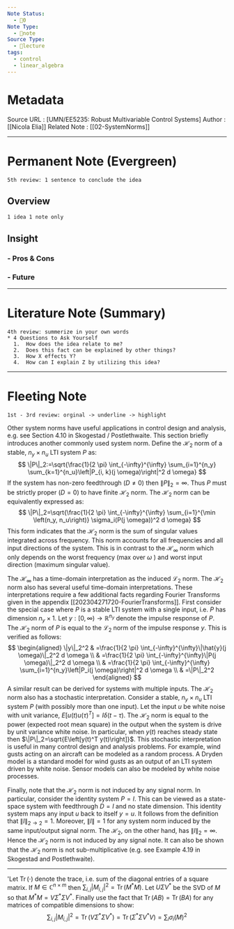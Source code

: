 ```yaml
---
Note Status:
  - 🌱0
Note Type:
  - 📄note
Source Type:
  - 🏫lecture
tags:
  - control
  - linear_algebra
---
```

# Metadata
Source URL       : [UMN/EE5235: Robust Multivariable Control Systems]
Author              : [[Nicola Elia]]
Related Note     : [[02-SystemNorms]]


---

# Permanent Note (Evergreen)
	5th review: 1 sentence to conclude the idea
## Overview
	1 idea 1 note only


## Insight
### - Pros & Cons


### - Future


---

# Literature Note (Summary)
	4th review: summerize in your own words
	* 4 Questions to Ask Yourself
	  1.  How does the idea relate to me?
	  2.  Does this fact can be explained by other things?
	  3.  How X effects Y?
	  4.  How can I explain Z by utilizing this idea?


---

# Fleeting Note 
	1st - 3rd review: orginal -> underline -> highlight

Other system norms have useful applications in control design and analysis, e.g. see Section 4.10 in Skogestad / Postlethwaite. This section briefly introduces another commonly used system norm. Define the $\mathcal{H}_2$ norm of a stable, $n_y \times n_u$ LTI system $P$ as:
$$
\|P\|_2:=\sqrt{\frac{1}{2 \pi} \int_{-\infty}^{\infty} \sum_{i=1}^{n_y} \sum_{k=1}^{n_u}\left|P_{i, k}(j \omega)\right|^2 d \omega}
$$
If the system has non-zero feedthrough $(D \neq 0)$ then $\|P\|_2=\infty$. Thus $P$ must be strictly proper $(D=0)$ to have finite $\mathcal{H}_2$ norm. The $\mathcal{H}_2$ norm can be equivalently expressed as: ${ }^{\text {}}$
$$
\|P\|_2=\sqrt{\frac{1}{2 \pi} \int_{-\infty}^{\infty} \sum_{i=1}^{\min \left(n_y, n_u\right)} \sigma_i(P(j \omega))^2 d \omega}
$$
This form indicates that the $\mathcal{H}_2$ norm is the sum of singular values integrated across frequency. This norm accounts for all frequencies and all input directions of the system. This is in contrast to the $\mathcal{H}_{\infty}$ norm which only depends on the worst frequency (max over $\omega$ ) and worst input direction (maximum singular value).

The $\mathcal{H}_{\infty}$ has a time-domain interpretation as the induced $\mathcal{L}_2$ norm. The $\mathcal{H}_2$ norm also has several useful time-domain interpretations. These interpretations require a few additional facts regarding Fourier Transforms given in the appendix [[202304271720-FourierTransforms]]. First consider the special case where $P$ is a stable LTI system with a single input, i.e. $P$ has dimension $n_y \times 1$. Let $y:[0, \infty) \rightarrow \mathbb{R}^{n_y}$ denote the impulse response of $P$. The $\mathcal{H}_2$ norm of $P$ is equal to the $\mathcal{L}_2$ norm of the impulse response $y$. This is verified as follows:
$$
\begin{aligned}
\|y\|_2^2 & =\frac{1}{2 \pi} \int_{-\infty}^{\infty}\|\hat{y}(j \omega)\|_2^2 d \omega \\
& =\frac{1}{2 \pi} \int_{-\infty}^{\infty}\|P(j \omega)\|_2^2 d \omega \\
& =\frac{1}{2 \pi} \int_{-\infty}^{\infty} \sum_{i=1}^{n_y}\left|P_i(j \omega)\right|^2 d \omega \\
& =\|P\|_2^2
\end{aligned}
$$
A similar result can be derived for systems with multiple inputs.
The $\mathcal{H}_2$ norm also has a stochastic interpretation. Consider a stable, $n_y \times n_u$ LTI system $P$ (with possibly more than one input). Let the input $u$ be white noise with unit variance,
$E\left[u(t) u(\tau)^T\right]=I \delta(t-\tau)$. The $\mathcal{H}_2$ norm is equal to the power (expected root mean square) in the output when the system is drive by unit variance white noise. In particular, when $y(t)$ reaches steady state then $\|P\|_2=\sqrt{E\left[y(t)^T y(t)\right]}$. This stochastic interpretation is useful in many control design and analysis problems. For example, wind gusts acting on an aircraft can be modeled as a random process. A Dryden model is a standard model for wind gusts as an output of an LTI system driven by white noise. Sensor models can also be modeled by white noise processes.

Finally, note that the $\mathcal{H}_2$ norm is not induced by any signal norm. In particular, consider the identity system $P=I$. This can be viewed as a state-space system with feedthrough $D=I$ and no state dimension. This identity system maps any input $u$ back to itself $y=u$. It follows from the definition that $\|I\|_{2 \rightarrow 2}=1$. Moreover, $\|I\|=1$ for any system norm induced by the same input/output signal norm. The $\mathcal{H}_2$, on the other hand, has $\|I\|_2=\infty$. Hence the $\mathcal{H}_2$ norm is not induced by any signal note. It can also be shown that the $\mathcal{H}_2$ norm is not sub-multiplicative (e.g. see Example 4.19 in Skogestad and Postlethwaite).

---
'Let $\operatorname{Tr}(\cdot)$ denote the trace, i.e. sum of the diagonal entries of a square matrix. If $M \in \mathbb{C}^{n \times m}$ then $\sum_{i, j}\left|M_{i, j}\right|^2=\operatorname{Tr}\left(M^* M\right)$. Let $U \Sigma V^*$ be the SVD of $M$ so that $M^* M=V \Sigma^* \Sigma V^*$. Finally use the fact that $\operatorname{Tr}(A B)=\operatorname{Tr}(B A)$ for any matrices of compatible dimensions to show:
$$
\sum_{i, j}\left|M_{i, j}\right|^2=\operatorname{Tr}\left(V \Sigma^* \Sigma V^*\right)=\operatorname{Tr}\left(\Sigma^* \Sigma V^* V\right)=\sum_i \sigma_i(M)^2
$$

